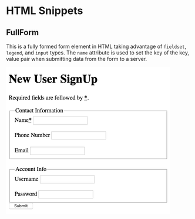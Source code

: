 # HTML Snippets

## FullForm
This is a fully formed form element in HTML taking advantage of `fieldset`, `legend`, and `input` types. The `name` attribute is used to set the key of the key, value pair when submitting data from the form to a server.

![Full Form Screenshot](screenshots/FullForm.png)
